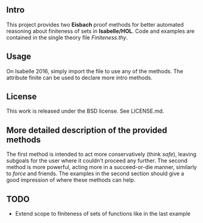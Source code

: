 Intro
-----
This project provides two **Eisbach** proof methods for better automated reasoning about finiteness
of sets in **Isabelle/HOL**. Code and examples are contained in the single theory file *Finiteness.thy*.

Usage
------
On Isabelle 2016, simply import the file to use any of the methods. The attribute
finite can be used to declare more intro methods.

License
-------
This work is released under the BSD license. See LICENSE.md.

More detailed description of the provided methods
-------------------------------------------------
The first method is intended to act more conservatively (think *safe*), leaving subgoals
for the user where it couldn't proceed any further.
The second method is more powerful, acting more in a succeed-or-die manner,
similarly to *force* and friends.
The examples in the second section should give a good impression of where these methods
can help.

TODO
----
* Extend scope to finiteness of sets of functions like in the last example